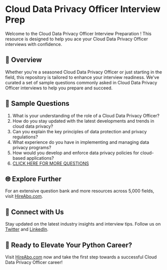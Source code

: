 # Cloud Data Privacy Officer Interview Prep

Welcome to the Cloud Data Privacy Officer Interview Preparation ! This resource is designed to help you ace your Cloud Data Privacy Officer interviews with confidence.

## 🚀 Overview

Whether you're a seasoned Cloud Data Privacy Officer or just starting in the field, this repository is tailored to enhance your interview readiness. We've curated a set of sample questions commonly asked in Cloud Data Privacy Officer interviews to help you prepare and succeed.

## 📝 Sample Questions

1. What is your understanding of the role of a Cloud Data Privacy Officer?
2. How do you stay updated with the latest developments and trends in cloud data privacy?
3. Can you explain the key principles of data protection and privacy regulations?
4. What experience do you have in implementing and managing data privacy programs?
5. How would you develop and enforce data privacy policies for cloud-based applications?
6. [CLICK HERE FOR MORE QUESTIONS](https://hireabo.com/job/0_4_47/Cloud%20Data%20Privacy%20Officer)

## 🌐 Explore Further

For an extensive question bank and more resources across 5,000 fields, visit [HireAbo.com](https://www.hireabo.com).

## 📱 Connect with Us

Stay updated on the latest industry insights and interview tips. Follow us on [Twitter](https://twitter.com/hireabo) and [LinkedIn](https://www.linkedin.com/in/hire-abo-3609972a8/).

## 🚀 Ready to Elevate Your Python Career?

Visit [HireAbo.com](https://www.hireabo.com) now and take the first step towards a successful Cloud Data Privacy Officer career!